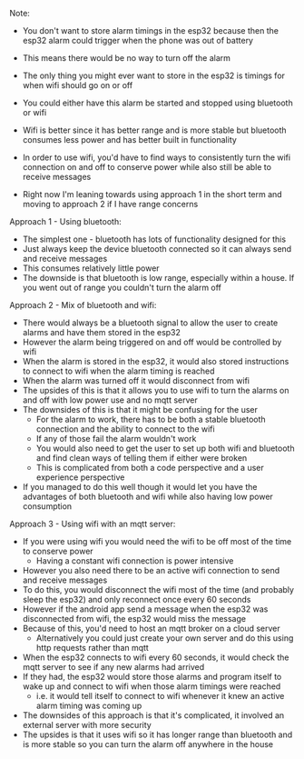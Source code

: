 Note: 
- You don't want to store alarm timings in the esp32 because then the esp32 alarm could trigger when the phone was out of battery
- This means there would be no way to turn off the alarm
- The only thing you might ever want to store in the esp32 is timings for when wifi should go on or off

- You could either have this alarm be started and stopped using bluetooth or wifi 
- Wifi is better since it has better range and is more stable but bluetooth consumes less power and has better built in functionality 
- In order to use wifi, you'd have to find ways to consistently turn the wifi connection on and off to conserve power while also still be able to receive messages
- Right now I'm leaning towards using approach 1 in the short term and moving to approach 2 if I have range concerns

Approach 1 - Using bluetooth:
- The simplest one - bluetooth has lots of functionality designed for this 
- Just always keep the device bluetooth connected so it can always send and receive messages
- This consumes relatively little power 
- The downside is that bluetooth is low range, especially within a house. If you went out of range you couldn't turn the alarm off

Approach 2 - Mix of bluetooth and wifi: 
- There would always be a bluetooth signal to allow the user to create alarms and have them stored in the esp32
- However the alarm being triggered on and off would be controlled by wifi 
- When the alarm is stored in the esp32, it would also stored instructions to connect to wifi when the alarm timing is reached
- When the alarm was turned off it would disconnect from wifi
- The upsides of this is that it allows you to use wifi to turn the alarms on and off with low power use and no mqtt server
- The downsides of this is that it might be confusing for the user 
  - For the alarm to work, there has to be both a stable bluetooth connection and the ability to connect to the wifi 
  - If any of those fail the alarm wouldn't work
  - You would also need to get the user to set up both wifi and bluetooth and find clean ways of telling them if either were broken
  - This is complicated from both a code perspective and a user experience perspective
- If you managed to do this well though it would let you have the advantages of both bluetooth and wifi while also having low power consumption

Approach 3 - Using wifi with an mqtt server: 
- If you were using wifi you would need the wifi to be off most of the time to conserve power
  - Having a constant wifi connection is power intensive
- However you also need there to be an active wifi connection to send and receive messages
- To do this, you would disconnect the wifi most of the time (and probably sleep the esp32) and only reconnect once every 60 seconds
- However if the android app send a message when the esp32 was disconnected from wifi, the esp32 would miss the message 
- Because of this, you'd need to host an mqtt broker on a cloud server 
  - Alternatively you could just create your own server and do this using http requests rather than mqtt
- When the esp32 connects to wifi every 60 seconds, it would check the mqtt server to see if any new alarms had arrived 
- If they had, the esp32 would store those alarms and program itself to wake up and connect to wifi when those alarm timings were reached 
  - i.e. it would tell itself to connect to wifi whenever it knew an active alarm timing was coming up 
- The downsides of this approach is that it's complicated, it involved an external server with more security
- The upsides is that it uses wifi so it has longer range than bluetooth and is more stable so you can turn the alarm off anywhere in the house 